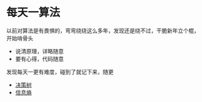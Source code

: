 # 每天一算法

以前对算法是有畏惧的，弯弯绕绕这么多年，发现还是绕不过，干脆新年立个棍，开始啃骨头

- 说清原理，详略随意
- 要有心得，代码随意

发现每天一更有难度，碰到了就记下来，随更

- [决策树](algo/决策树.md)
- [信息熵](algo/信息熵.md)

